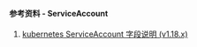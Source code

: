 #### 参考资料 - ServiceAccount

1. [kubernetes ServiceAccount 字段说明 (v1.18.x)](https://v1-18.docs.kubernetes.io/docs/reference/generated/kubernetes-api/v1.18/#serviceaccount-v1-core)
